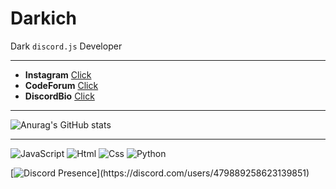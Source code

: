 # Darkich
Dark ``discord.js`` Developer

---

- **Instagram** [Click](https://www.instagram.com/darkich_dis/)
- **CodeForum** [Click](https://codeforum.space/index.php)
- **DiscordBio** [Click](https://discord.bio/p/darkich)

---

![Anurag's GitHub stats](https://github-readme-stats.vercel.app/api?username=darkichJs&show_icons=true&theme=radical)

---

![JavaScript](https://img.shields.io/badge/-JavaScript-090909?style=for-the-badge&logo=JavaScript)
![Html](https://img.shields.io/badge/-html-090909?style=for-the-badge&logo=html5)
![Css](https://img.shields.io/badge/-Css-090909?style=for-the-badge&logo=css3)
![Python](https://img.shields.io/badge/-Python-090909?style=for-the-badge&logo=Python)

[![Discord Presence](https://lanyard-profile-readme.vercel.app/api/479889258623139851?theme=light&bg=273eb3&animated=false&hideDiscrim=true&borderRadius=30px&idleMessage=Probably%20doing%20something%20else...)](https://discord.com/users/479889258623139851)
